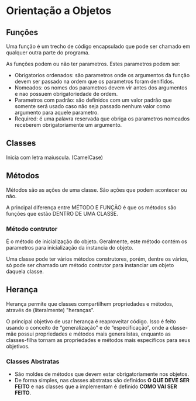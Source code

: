 # Orientação a Objetos

## Funções

Uma função é um trecho de código encapsulado que pode ser chamado em qualquer outra parte do programa.

As funções podem ou não ter parametros. Estes parametros podem ser:

- Obrigatorios ordenados: são parametros onde os argumentos da função devem ser passado na ordem que os parametros foram denifidos.
- Nomeados: os nomes dos parametros devem vir antes dos argumentos e nao possuem obrigatoriedade de ordem.
- Parametros com padrão: são definidos com um valor padrão que somente será usado caso não seja passado nenhum valor como argumento para aquele parametro.
- Required: é uma palavra reservada que obriga os parametros nomeados receberem obrigatoriamente um argumento.

## Classes

Inicia com letra maiuscula. (CamelCase)

## Métodos

Métodos são as ações de uma classe. São ações que podem acontecer ou não.

A principal diferença entre MÉTODO E FUNÇÃO é que os métodos são funções que estão DENTRO DE UMA CLASSE.

### Método contrutor

É o método de inicialização do objeto.
Geralmente, este método contém os parametros para inicialização da instancia do objeto.

Uma classe pode ter vários métodos construtores, porém, dentre os vários, só pode ser chamado um método contrutor para instanciar um objeto daquela classe.

## Herança

Herança permite que classes compartilhem propriedades e métodos, através de (literalmente) "heranças".

O principal objetivo de usar herança é reaproveitar código. Isso é feito usando o conceito de “generalização” e de “especificação”, onde a classe-mãe possui propriedades e métodos mais generalistas, enquanto as classes-filha tornam as propriedades e métodos mais específicos para seus objetivos.

### Classes Abstratas

- São moldes de métodos que devem estar obrigatoriamente nos objetos. 
- De forma simples, nas classes abstratas são definidos **O QUE DEVE SER FEITO** e nas classes que a implementam é definido **COMO VAI SER FEITO**.